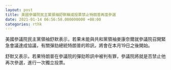 ```yaml
---
layout: post
title: 美國參議院民主黨領袖舒默稱或投票禁止特朗普再度參選
date: 2021-01-14 06:56:58.000000000 +08:00
categories: rthk
---
```


美國參議院民主黨領袖舒默表示，若果未能與共和黨領袖麥康奈爾就參議院召開緊急會議達成協議，有關彈劾總統特朗普的聆訊，將會在本月19日之後開始。

舒默又表示，若果特朗普在參議院的彈劾聆訊中被判有罪，參議院將就是否禁止他再次參選，進行一次獨立投票。
